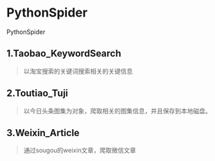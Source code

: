 # PythonSpider
PythonSpider

## 1.Taobao_KeywordSearch
> 以淘宝搜索的关键词搜索相关的关键信息
## 2.Toutiao_Tuji
> 以今日头条图集为对象，爬取相关的图集信息，并且保存到本地磁盘。
## 3.Weixin_Article
> 通过sougou的weixin文章，爬取微信文章
